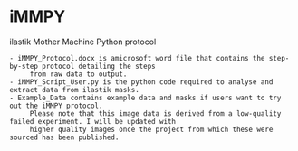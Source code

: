 # iMMPY
ilastik Mother Machine Python protocol




    - iMMPY_Protocol.docx is amicrosoft word file that contains the step-by-step protocol detailing the steps
         from raw data to output.
    - iMMPY_Script_User.py is the python code required to analyse and extract data from ilastik masks.  
    - Example_Data contains example data and masks if users want to try out the iMMPY protocol.
         Please note that this image data is derived from a low-quality failed experiment. I will be updated with
         higher quality images once the project from which these were sourced has been published.
